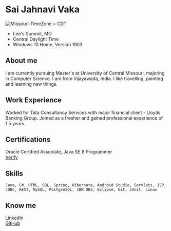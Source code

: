 # Sai Jahnavi Vaka

![Missouri-TimeZone = CDT](https://www.dogtownpizza.com/wp-content/uploads/2019/08/st-louis-downtown-skyline.jpg)

* Lee's Summit, MO    
* Central Daylight Time    
* Windows 10 Home, Version 1903      

## About me

I am currently pursuing Master's at University of Central Missouri, majoring in Computer Science. I am from Vijayawada, India. I like travelling, painting and learning new things.

## Work Experience

Worked for Tata Consultancy Services with major financial client - Lloyds Banking Group. Joined as a fresher and gained professional experience of 1.5 years.

## Certifications

Oracle Certified Associate, Java SE 8 Programmer  
[Verify](https://www.youracclaim.com/badges/b2182eae-fd9f-46ac-b492-d0d96f272b7c/linked_in_profile)


## Skills
```
Java, C#, HTML, SQL, Spring, Hibernate, Android Studio, Servlets, JSP, JDBC, REST, MySQL, PostgreSQL, IBM DB2, Eclipse, Git, JUnit, Linux

```
## Know me

[LinkedIn](http://www.linkedin.com/in/saivaka)  
[GitHub](https://github.com/SAI-JAHNAVI)

